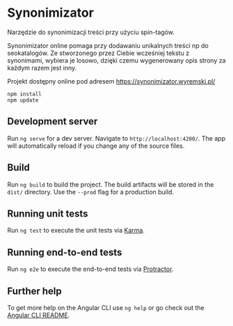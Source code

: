 # Synonimizator

Narzędzie do synonimizacji treści przy użyciu spin-tagów.

Synonimizator online pomaga przy dodawaniu unikalnych treści np do seokatalogów.
Ze stworzonego przez Ciebie wcześniej tekstu z synonimami, wybiera je losowo, dzięki czemu wygenerowany opis strony za każdym razem jest inny.

Projekt dostępny online pod adresem https://synonimizator.wyremski.pl/

```
npm install
npm update
```

## Development server

Run `ng serve` for a dev server. Navigate to `http://localhost:4200/`. The app will automatically reload if you change any of the source files.

## Build

Run `ng build` to build the project. The build artifacts will be stored in the `dist/` directory. Use the `--prod` flag for a production build.

## Running unit tests

Run `ng test` to execute the unit tests via [Karma](https://karma-runner.github.io).

## Running end-to-end tests

Run `ng e2e` to execute the end-to-end tests via [Protractor](http://www.protractortest.org/).

## Further help

To get more help on the Angular CLI use `ng help` or go check out the [Angular CLI README](https://github.com/angular/angular-cli/blob/master/README.md).
